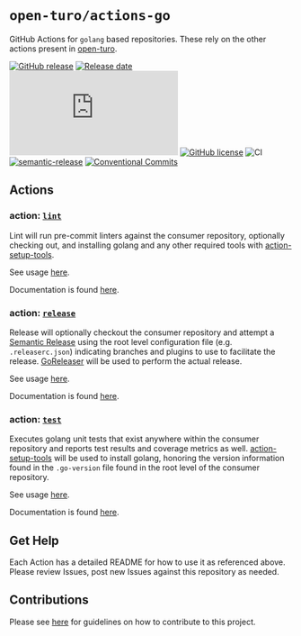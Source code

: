 # `open-turo/actions-go`

GitHub Actions for `golang` based repositories. These rely on the other actions present in [open-turo](https://github.com/open-turo). 

[![GitHub release](https://img.shields.io/github/release/Naereen/StrapDown.js.svg)](https://GitHub.com/Naereen/StrapDown.js/releases/)
[![Release date][release-date-image]][release-url]
[![GitHub latest commit](https://badgen.net/github/last-commit/Naereen/Strapdown.js)](https://GitHub.com/Naereen/StrapDown.js/commit/)
[![GitHub license](https://img.shields.io/github/license/Naereen/StrapDown.js.svg)](https://github.com/Naereen/StrapDown.js/blob/master/LICENSE)
![CI](https://github.com/open-turo/actions-go/actions/workflows/release.yaml/badge.svg)
[![semantic-release][semantic-image]][semantic-url]
[![Conventional Commits](https://img.shields.io/badge/Conventional%20Commits-1.0.0-yellow.svg)](https://conventionalcommits.org)

## Actions

### action: [`lint`](./lint)

Lint will run pre-commit linters against the consumer repository, optionally checking out, and installing golang and any other required tools with [action-setup-tools](https://github.com/open-turo/action-setup-tools).

See usage [here](./lint/README.md#usage).

Documentation is found [here](./lint/README.md).

### action: [`release`](./release)

Release will optionally checkout the consumer repository and attempt a [Semantic Release](https://semantic-release.gitbook.io/semantic-release/usage/configuration) using the root level configuration file (e.g. `.releaserc.json`) indicating branches and plugins to use to facilitate the release. [GoReleaser](https://goreleaser.com/) will be used to perform the actual release.

See usage [here](./release/README.md#usage).

Documentation is found [here](./release/README.md).

### action: [`test`](./test)

Executes golang unit tests that exist anywhere within the consumer repository and reports test results and coverage metrics as well. [action-setup-tools](https://github.com/open-turo/action-setup-tools) will be used to install golang, honoring the version information found in the `.go-version` file found in the root level of the consumer repository.

See usage [here](./test/README.md#usage).

Documentation is found [here](./test/README.md).

## Get Help

Each Action has a detailed README for how to use it as referenced above. Please review Issues, post new Issues against this repository as needed.

## Contributions

Please see [here](https://github.com/open-turo/contributions) for guidelines on how to contribute to this project.

<!-- Links: -->

[version-image]: https://img.shields.io/github/package-json/v/open-turo/actions-go.svg
[workflows-badge-image]: https://github.com/cycjimmy/semantic-release-action/workflows/Test%20Release/badge.svg
[release-date-image]: https://img.shields.io/github/release-date/open-turo/actions-go.svg
[release-url]: https://github.com/cycjimmy/semantic-release-action/releases
[semantic-image]: https://img.shields.io/badge/%20%20%F0%9F%93%A6%F0%9F%9A%80-semantic--release-e10079.svg
[semantic-url]: https://github.com/semantic-release/semantic-release
[license-image]: https://img.shields.io/npm/l/@cycjimmy/semantic-release-action.svg
[license-url]: https://github.com/cycjimmy/semantic-release-action/blob/master/LICENSE
[changelog-url]: https://github.com/cycjimmy/semantic-release-action/blob/master/docs/CHANGELOG.md
[github-packages-registry]: https://github.com/features/packages
